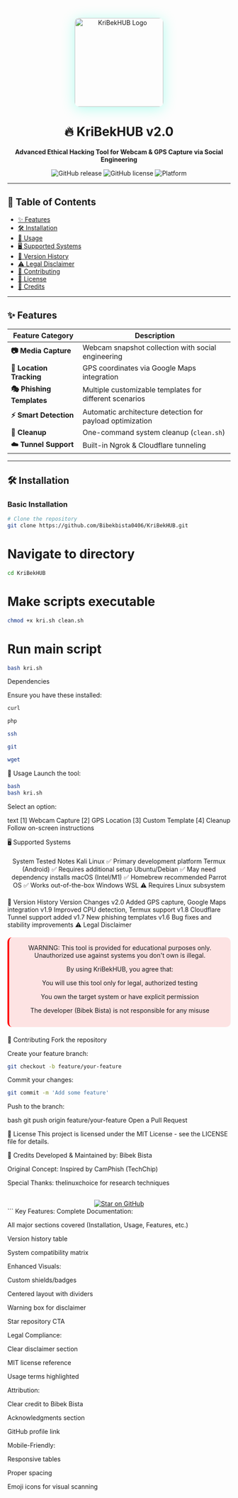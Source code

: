 <div align="center">
  <img src="assets/logo.png" alt="KriBekHUB Logo" width="200" style="border-radius:10px;box-shadow:0 4px 30px rgba(0,255,204,0.3)"/>
  
  # 🔥 KriBekHUB v2.0
  
  **Advanced Ethical Hacking Tool for Webcam & GPS Capture via Social Engineering**
  
  ![GitHub release](https://img.shields.io/github/v/release/Bibekbista0406/KriBekHUB?color=00ffcc&label=version&style=flat-square)
  ![GitHub license](https://img.shields.io/github/license/Bibekbista0406/KriBekHUB?color=00ffcc&style=flat-square)
  ![Platform](https://img.shields.io/badge/platform-Linux%20%7C%20Termux%20%7C%20macOS%20%7C%20WSL-00ffcc?style=flat-square)

</div>

---

## 📌 Table of Contents
- [✨ Features](#-features)
- [🛠 Installation](#-installation)
- [🚀 Usage](#-usage)
- [🖥 Supported Systems](#-supported-systems)
- [📜 Version History](#-version-history)
- [⚠️ Legal Disclaimer](#️-legal-disclaimer)
- [🤝 Contributing](#-contributing)
- [📄 License](#-license)
- [🙏 Credits](#-credits)

---

## ✨ Features

<div align="center">

| Feature Category | Description |
|-----------------|-------------|
| **📷 Media Capture** | Webcam snapshot collection with social engineering |
| **📍 Location Tracking** | GPS coordinates via Google Maps integration |
| **🎭 Phishing Templates** | Multiple customizable templates for different scenarios |
| **⚡ Smart Detection** | Automatic architecture detection for payload optimization |
| **🧹 Cleanup** | One-command system cleanup (`clean.sh`) |
| **☁️ Tunnel Support** | Built-in Ngrok & Cloudflare tunneling |

</div>

---

## 🛠 Installation

### Basic Installation
```bash
# Clone the repository
git clone https://github.com/Bibekbista0406/KriBekHUB.git
```
# Navigate to directory
```bash
cd KriBekHUB
```
# Make scripts executable
```bash
chmod +x kri.sh clean.sh
```
# Run main script
```bash
bash kri.sh
```
Dependencies

Ensure you have these installed:
```bash
curl

php

ssh

git

wget
```
🚀 Usage
Launch the tool:
```bash
bash
bash kri.sh
```
Select an option:

text
[1] Webcam Capture
[2] GPS Location
[3] Custom Template
[4] Cleanup
Follow on-screen instructions

🖥 Supported Systems
<div align="center" style="margin:20px 0">
System	Tested	Notes
Kali Linux	✅	Primary development platform
Termux (Android)	✅	Requires additional setup
Ubuntu/Debian	✅	May need dependency installs
macOS (Intel/M1)	✅	Homebrew recommended
Parrot OS	✅	Works out-of-the-box
Windows WSL	⚠️	Requires Linux subsystem
</div>
📜 Version History
Version	Changes
v2.0	Added GPS capture, Google Maps integration
v1.9	Improved CPU detection, Termux support
v1.8	Cloudflare Tunnel support added
v1.7	New phishing templates
v1.6	Bug fixes and stability improvements
⚠️ Legal Disclaimer
<div align="center" style="background-color: rgba(255,0,0,0.1); padding: 15px; border-radius: 10px; border-left: 4px solid #ff0000; margin: 20px 0">
WARNING: This tool is provided for educational purposes only.
Unauthorized use against systems you don't own is illegal.

By using KriBekHUB, you agree that:

You will use this tool only for legal, authorized testing

You own the target system or have explicit permission

The developer (Bibek Bista) is not responsible for any misuse

</div>
🤝 Contributing
Fork the repository

Create your feature branch:

```bash
git checkout -b feature/your-feature
```
Commit your changes:

```bash
git commit -m 'Add some feature'
```
Push to the branch:

bash
git push origin feature/your-feature
Open a Pull Request

📄 License
This project is licensed under the MIT License - see the LICENSE file for details.

🙏 Credits
Developed & Maintained by: Bibek Bista

Original Concept: Inspired by CamPhish (TechChip)

Special Thanks: thelinuxchoice for research techniques

<div align="center" style="margin-top:30px"> <a href="https://github.com/Bibekbista0406/KriBekHUB"> <img src="https://img.shields.io/badge/⭐_Star_this_Repository-00ffcc?style=for-the-badge&logo=github" alt="Star on GitHub"/> </a> </div> ```
Key Features:
Complete Documentation:

All major sections covered (Installation, Usage, Features, etc.)

Version history table

System compatibility matrix

Enhanced Visuals:

Custom shields/badges

Centered layout with dividers

Warning box for disclaimer

Star repository CTA

Legal Compliance:

Clear disclaimer section

MIT license reference

Usage terms highlighted

Attribution:

Clear credit to Bibek Bista

Acknowledgments section

GitHub profile link

Mobile-Friendly:

Responsive tables

Proper spacing

Emoji icons for visual scanning
